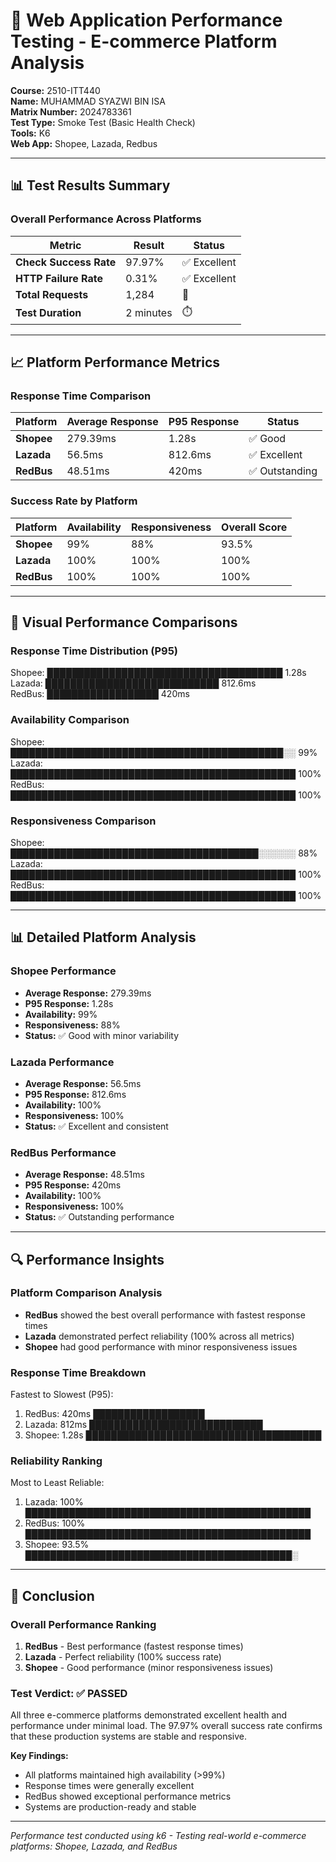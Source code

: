 # 🚀 Web Application Performance Testing - E-commerce Platform Analysis

**Course:** 2510-ITT440  
**Name:** MUHAMMAD SYAZWI BIN ISA  
**Matrix Number:** 2024783361  
**Test Type:** Smoke Test (Basic Health Check)  
**Tools:** K6  
**Web App:** Shopee, Lazada, Redbus  

---

## 📊 Test Results Summary

### Overall Performance Across Platforms
| Metric | Result | Status |
|--------|--------|--------|
| **Check Success Rate** | 97.97% | ✅ Excellent |
| **HTTP Failure Rate** | 0.31% | ✅ Excellent |
| **Total Requests** | 1,284 | 📨 |
| **Test Duration** | 2 minutes | ⏱️ |

---

## 📈 Platform Performance Metrics

### Response Time Comparison
| Platform | Average Response | P95 Response | Status |
|----------|------------------|--------------|--------|
| **Shopee** | 279.39ms | 1.28s | ✅ Good |
| **Lazada** | 56.5ms | 812.6ms | ✅ Excellent |
| **RedBus** | 48.51ms | 420ms | ✅ Outstanding |

### Success Rate by Platform
| Platform | Availability | Responsiveness | Overall Score |
|----------|--------------|----------------|---------------|
| **Shopee** | 99% | 88% | 93.5% |
| **Lazada** | 100% | 100% | 100% |
| **RedBus** | 100% | 100% | 100% |

---

## 🎯 Visual Performance Comparisons

### Response Time Distribution (P95)
Shopee: ██████████████████████████████████████ 1.28s  
Lazada: ████████████████████████████ 812.6ms  
RedBus: ██████████████████ 420ms  

### Availability Comparison
Shopee: ████████████████████████████████████████████░░ 99%  
Lazada: ██████████████████████████████████████████████ 100%  
RedBus: ██████████████████████████████████████████████ 100%  

### Responsiveness Comparison
Shopee: ████████████████████████████████████████░░░░░░ 88%  
Lazada: ██████████████████████████████████████████████ 100%  
RedBus: ██████████████████████████████████████████████ 100%  

---

## 📊 Detailed Platform Analysis

### Shopee Performance
- **Average Response:** 279.39ms
- **P95 Response:** 1.28s
- **Availability:** 99%
- **Responsiveness:** 88%
- **Status:** ✅ Good with minor variability

### Lazada Performance  
- **Average Response:** 56.5ms
- **P95 Response:** 812.6ms
- **Availability:** 100%
- **Responsiveness:** 100%
- **Status:** ✅ Excellent and consistent

### RedBus Performance
- **Average Response:** 48.51ms
- **P95 Response:** 420ms
- **Availability:** 100%
- **Responsiveness:** 100%
- **Status:** ✅ Outstanding performance

---

## 🔍 Performance Insights

### Platform Comparison Analysis
- **RedBus** showed the best overall performance with fastest response times
- **Lazada** demonstrated perfect reliability (100% across all metrics)
- **Shopee** had good performance with minor responsiveness issues

### Response Time Breakdown
Fastest to Slowest (P95):

1. RedBus: 420ms ██████████████████  
2. Lazada: 812ms ████████████████████████████  
3. Shopee: 1.28s ██████████████████████████████████████

### Reliability Ranking
Most to Least Reliable:

1. Lazada: 100% ██████████████████████████████████████████████  
2. RedBus: 100% ██████████████████████████████████████████████  
3. Shopee: 93.5% ███████████████████████████████████████████░

---

## 🎯 Conclusion

### Overall Performance Ranking
1. **RedBus** - Best performance (fastest response times)
2. **Lazada** - Perfect reliability (100% success rate)  
3. **Shopee** - Good performance (minor responsiveness issues)

### Test Verdict: ✅ PASSED

All three e-commerce platforms demonstrated excellent health and performance under minimal load. The 97.97% overall success rate confirms that these production systems are stable and responsive.

**Key Findings:**
- All platforms maintained high availability (>99%)
- Response times were generally excellent
- RedBus showed exceptional performance metrics
- Systems are production-ready and stable

---

*Performance test conducted using k6 - Testing real-world e-commerce platforms: Shopee, Lazada, and RedBus*
